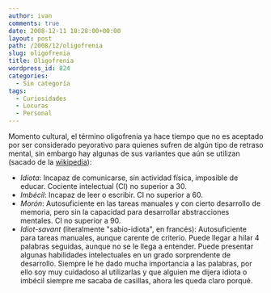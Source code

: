 ```yaml
---
author: ivan
comments: true
date: 2008-12-11 18:28:00+00:00
layout: post
path: /2008/12/oligofrenia
slug: oligofrenia
title: Oligofrenia
wordpress_id: 824
categories:
  - Sin categoría
tags:
  - Curiosidades
  - Locuras
  - Personal
---
```


Momento cultural, el término oligofrenia ya hace tiempo que no es aceptado por ser considerado peyorativo para quienes sufren de algún tipo de retraso mental, sin embargo hay algunas de sus variantes que aún se utilizan (sacado de la [wikipedia](https://es.wikipedia.org/wiki/Oligofrenia)):

- _Idiota_: Incapaz de comunicarse, sin actividad física, imposible de educar. Cociente intelectual (CI) no superior a 30.
- _Imbécil_: Incapaz de leer o escribir. CI no superior a 60.
- _Morón_: Autosuficiente en las tareas manuales y con cierto desarrollo de memoria, pero sin la capacidad para desarrollar abstracciones mentales. CI no superior a 90.
- _Idiot-savant_ (literalmente "sabio-idiota", en francés): Autosuficiente para tareas manuales, aunque carente de criterio. Puede llegar a hilar 4 palabras seguidas, aunque no se le llega a entender. Puede presentar algunas habilidades intelectuales en un grado sorprendente de desarrollo.
  Siempre le he dado mucha importancia a las palabras, por ello soy muy cuidadoso al utilizarlas y que alguien me dijera idiota o imbécil siempre me sacaba de casillas, ahora les queda claro porqué.
